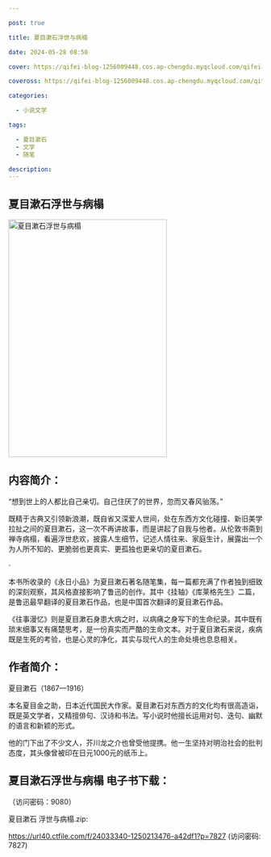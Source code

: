 ```yaml
---

post: true

title: 夏目漱石浮世与病榻

date: 2024-05-28 08:50

cover: https://qifei-blog-1256009448.cos.ap-chengdu.myqcloud.com/qifei-blog/660a742c9f345e8d03d660c4.jpg

coveross: https://qifei-blog-1256009448.cos.ap-chengdu.myqcloud.com/qifei-blog/660a742c9f345e8d03d660c4.jpg

categories:

  - 小说文学

tags:

  - 夏目漱石
  - 文学
  - 随笔

description:
---
```


## 夏目漱石浮世与病榻
<img alt="夏目漱石浮世与病榻 " class="aligncenter loading" data-was-processed="true" decoding="async" fetchpriority="high" height="471" src="https://qifei-blog-1256009448.cos.ap-chengdu.myqcloud.com/qifei-blog/660a742c9f345e8d03d660c4.jpg " style="cursor: zoom-in;" width="314"/>

## 内容简介：

“想到世上的人都比自己亲切。自己住厌了的世界，忽而又春风骀荡。”

既精于古典又引领新浪潮，既自省又深爱人世间，处在东西方文化碰撞、新旧美学拉扯之间的夏目漱石，这一次不再讲故事，而是讲起了自我与他者。从伦敦书斋到禅寺病榻，看遍浮世悲欢，披露人生细节，记述人情往来、家庭生计，展露出一个为人所不知的、更脆弱也更真实、更孤独也更亲切的夏目漱石。

·

本书所收录的《永日小品》为夏目漱石著名随笔集，每一篇都充满了作者独到细致的深刻观察，其风格直接影响了鲁迅的创作。其中《挂轴》《库莱格先生》二篇，是鲁迅最早翻译的夏目漱石作品，也是中国首次翻译的夏目漱石作品。

《往事漫忆》则是夏目漱石身患大病之时，以病痛之身写下的生命纪录。其中既有琐末细事又有痛楚思考，是一份真实而严酷的生命文本。对于夏目漱石来说，疾病既是生死的考验，也是心灵的净化，其实与现代人的生命处境也息息相关。

## 作者简介：

夏目漱石（1867—1916）

本名夏目金之助，日本近代国民大作家。夏目漱石对东西方的文化均有很高造诣，既是英文学者，又精擅俳句、汉诗和书法。写小说时他擅长运用对句、迭句、幽默的语言和新颖的形式。

他的门下出了不少文人，芥川龙之介也曾受他提携。他一生坚持对明治社会的批判态度，其头像曾被印在日元1000元的纸币上。

## 夏目漱石浮世与病榻 电子书下载：

 （访问密码：9080）

夏目漱石 浮世与病榻.zip: 

https://url40.ctfile.com/f/24033340-1250213476-a42df1?p=7827 (访问密码: 7827)

